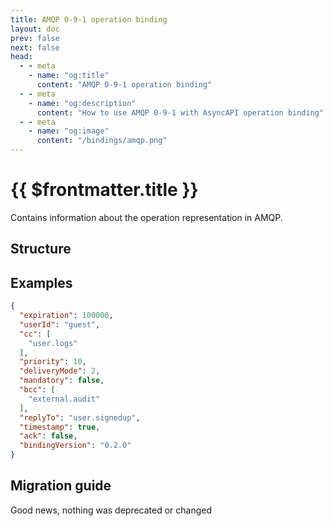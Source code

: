 ```yaml
---
title: AMQP 0-9-1 operation binding
layout: doc
prev: false
next: false
head:
  - - meta
    - name: "og:title"
      content: "AMQP 0-9-1 operation binding"
  - - meta
    - name: "og:description"
      content: "How to use AMQP 0-9-1 with AsyncAPI operation binding"
  - - meta
    - name: "og:image"
      content: "/bindings/amqp.png"
---
```


# {{ $frontmatter.title }}

Contains information about the operation representation in AMQP.

## Structure

<Json url="https://raw.githubusercontent.com/asyncapi/spec-json-schemas/master/bindings/amqp/0.2.0/operation.json" />

## Examples

```json
{
  "expiration": 100000,
  "userId": "guest",
  "cc": [
    "user.logs"
  ],
  "priority": 10,
  "deliveryMode": 2,
  "mandatory": false,
  "bcc": [
    "external.audit"
  ],
  "replyTo": "user.signedup",
  "timestamp": true,
  "ack": false,
  "bindingVersion": "0.2.0"
}
```

## Migration guide

Good news, nothing was deprecated or changed